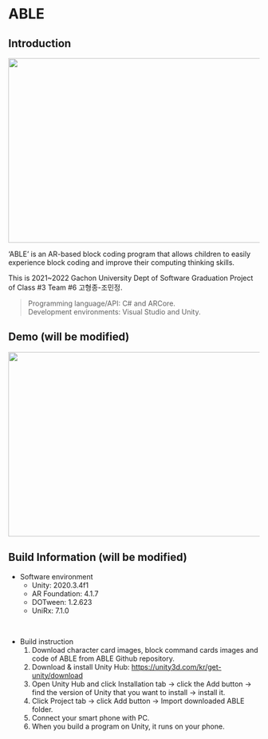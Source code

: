# ABLE

## Introduction
<img src="https://user-images.githubusercontent.com/58305490/166175842-d097792c-7a98-4596-94f4-407131a1f23a.png"  width="700" height="370">

‘ABLE’ is an AR-based block coding program that allows children to easily experience block coding and improve their computing thinking skills.

This is 2021~2022 Gachon University Dept of Software Graduation Project of Class #3 Team #6 고형종-조민정.

> Programming language/API: C# and ARCore.  
> Development environments: Visual Studio and Unity.

## Demo (will be modified)
<img src="https://user-images.githubusercontent.com/58305490/167360053-a9ab8b84-fdbb-4812-a2a0-0f442e9758e0.gif"  width="700" height="370">

## Build Information (will be modified)

* Software environment  
  * Unity: 2020.3.4f1
  * AR Foundation: 4.1.7
  * DOTween: 1.2.623
  * UniRx: 7.1.0 
<br/>

* Build instruction
  1. Download character card images, block command cards images and code of ABLE from ABLE Github repository.
  2. Download & install Unity Hub: https://unity3d.com/kr/get-unity/download
  3. Open Unity Hub and click Installation tab -> click the Add button -> find the version of Unity that you want to install -> install it.
  4. Click Project tab -> click Add button -> Import downloaded ABLE folder.
  5. Connect your smart phone with PC.
  6. When you build a program on Unity, it runs on your phone.
